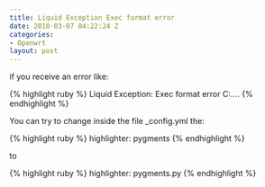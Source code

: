 ```yaml
---
title: Liquid Exception Exec format error
date: 2018-03-07 04:22:24 Z
categories:
- Openwrt
layout: post
---
```



if you receive an error like:

{% highlight ruby %}
Liquid Exception: Exec format error C:\....
{% endhighlight %}

You can try to change inside the file _config.yml the:

{% highlight ruby %}
highlighter: pygments
{% endhighlight %}

to

{% highlight ruby %}
highlighter: pygments.py
{% endhighlight %}


